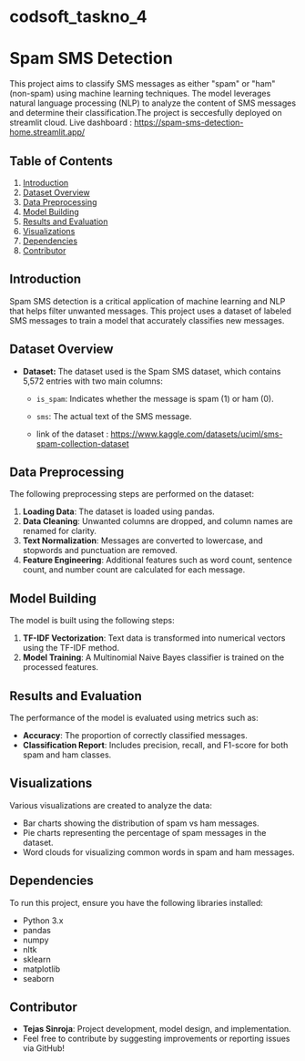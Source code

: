 # codsoft_taskno_4

# Spam SMS Detection

This project aims to classify SMS messages as either "spam" or "ham" (non-spam) using machine learning techniques. The model leverages natural language processing (NLP) to analyze the content of SMS messages and determine their classification.The project is seccesfully deployed on streamlit cloud.
Live dashboard : https://spam-sms-detection-home.streamlit.app/

## Table of Contents
1. [Introduction](#introduction)  
2. [Dataset Overview](#dataset-overview)  
3. [Data Preprocessing](#data-preprocessing)  
4. [Model Building](#model-building)  
5. [Results and Evaluation](#results-and-evaluation)  
6. [Visualizations](#visualizations)  
7. [Dependencies](#dependencies)  
8. [Contributor](#contributor)  

## Introduction  
Spam SMS detection is a critical application of machine learning and NLP that helps filter unwanted messages. This project uses a dataset of labeled SMS messages to train a model that accurately classifies new messages.

## Dataset Overview  
- **Dataset:** The dataset used is the Spam SMS dataset, which contains 5,572 entries with two main columns:
  - `is_spam`: Indicates whether the message is spam (1) or ham (0).
  - `sms`: The actual text of the SMS message.
 
  - link of the dataset : https://www.kaggle.com/datasets/uciml/sms-spam-collection-dataset

## Data Preprocessing  
The following preprocessing steps are performed on the dataset:
1. **Loading Data**: The dataset is loaded using pandas.
2. **Data Cleaning**: Unwanted columns are dropped, and column names are renamed for clarity.
3. **Text Normalization**: Messages are converted to lowercase, and stopwords and punctuation are removed.
4. **Feature Engineering**: Additional features such as word count, sentence count, and number count are calculated for each message.

## Model Building  
The model is built using the following steps:
1. **TF-IDF Vectorization**: Text data is transformed into numerical vectors using the TF-IDF method.
2. **Model Training**: A Multinomial Naive Bayes classifier is trained on the processed features.

## Results and Evaluation  
The performance of the model is evaluated using metrics such as:
- **Accuracy**: The proportion of correctly classified messages.
- **Classification Report**: Includes precision, recall, and F1-score for both spam and ham classes.

## Visualizations  
Various visualizations are created to analyze the data:
- Bar charts showing the distribution of spam vs ham messages.
- Pie charts representing the percentage of spam messages in the dataset.
- Word clouds for visualizing common words in spam and ham messages.

## Dependencies  
To run this project, ensure you have the following libraries installed:
- Python 3.x
- pandas
- numpy
- nltk
- sklearn
- matplotlib
- seaborn

## Contributor
- **Tejas Sinroja**: Project development, model design, and implementation.
- Feel free to contribute by suggesting improvements or reporting issues via GitHub!
